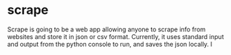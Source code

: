 # scrape
Scrape is going to be a web app allowing anyone to scrape info from websites and store it in json or csv format.
Currently, it uses standard input and output from the python console to run, and saves the json locally.
I